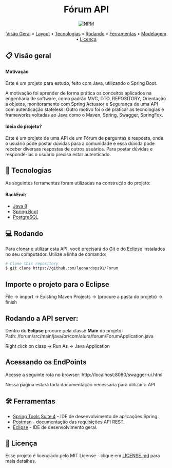 
<div align="center">

# Fórum API

</div>

<div align="center">

[![NPM](https://img.shields.io/apm/l/vim-mode)](https://github.com/leonardops91/Forum/blob/master/LICENSE)

</div>

<p align="center">
 <a href="#-Descriçao">Visão Geral</a> •
 <a href="#-layout">Layout</a> •
 <a href="#-tecnologias">Tecnologias</a> •
 <a href="#-rodando">Rodando</a> •
 <a href="#-ferramentas">Ferramentas</a> •
  <a href="#-modelagem">Modelagem</a> •
 <a href="#-licença">Licença</a>
</p>

## 📋 Visão geral
#### Motivação
Este é um projeto para estudo, feito com Java, utilizando o Spring Boot.

A motivação foi aprender de forma prática os conceitos aplicados na engenharia de software, como padrão MVC, DTO, REPOSITORY, Orientação a objetos, monitoramento com Spring Actuator e Segurança de uma API com autenticação stateless.
Outro motivo foi o de praticar as tecnologias e frameworks voltadas ao Java como o Maven, Spring, Swagger, SpringFox.
#### Ideia do projeto?
<p>
Este é um projeto de uma API de um Fórum de perguntas e resposta, onde o usuário pode postar dúvidas para a comunidade e essa dúvida pode receber diversas respostas de outros usuários. Para postar dúvidas e respondê-las o usuário precisa estar autenticado.
</p>

## 🚀 **Tecnologias**

As seguintes ferramentas foram utilizadas na construção do projeto:
#### BackEnd:
- [Java 8](https://www.java.com/pt-BR/)
- [Spring Boot](https://spring.io/)
- [PostgreSQL](https://www.postgresql.org/)

## 💻 Rodando
Para clonar e utilizar esta API, você precisará do [Git](https://git-scm.com) e do [Eclipse](https://www.eclipse.org/downloads/) instalados no seu computador. Utilize a linha de comando:
```bash
# Clone this repository
$ git clone https://github.com/leonardops91/Forum
```
## Importe o projeto para o Eclipse
File -> import -> Existing Maven Projects -> (procure a pasta do projeto) -> finish

## Rodando a API server:
Dentro do <strong>Eclipse</strong> procure pela classe <Strong>Main</strong> do projeto</br>
Path: /forum/src/main/java/br/com/alura/forum/ForumApplication.java

Right click on class -> Run As -> Java Application

## Acessando os EndPoints

Acesse a seguinte rota no browser: http://localhost:8080/swagger-ui.html

Nessa página estará toda documentação necessaria para utilizar a API

## 🛠 Ferramentas

- [Spring Tools Suite 4](https://spring.io/tools) - IDE de desenvolvimento de aplicações Spring.
- [Postman](https://www.postman.com/) - documentação das requisições API REST.
- [Eclipse](https://www.eclipse.org/downloads/) - IDE de desenvolvimento geral.


## 🔗 Licença

Esse projeto é licenciado pelo MIT License - clique em [LICENSE.md](https://github.com/leonardops91/Forum/blob/master/LICENSE) para mais detalhes.



